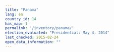 ```yaml
---
title: "Panama"
lang: en
country_id: 14
has_map: 1
permalink: '/inventory/panama/'
election_evaluated: "Presidential: May 4, 2014"
last_checked: 2015-02-24
open_data_information: ""
---
```

